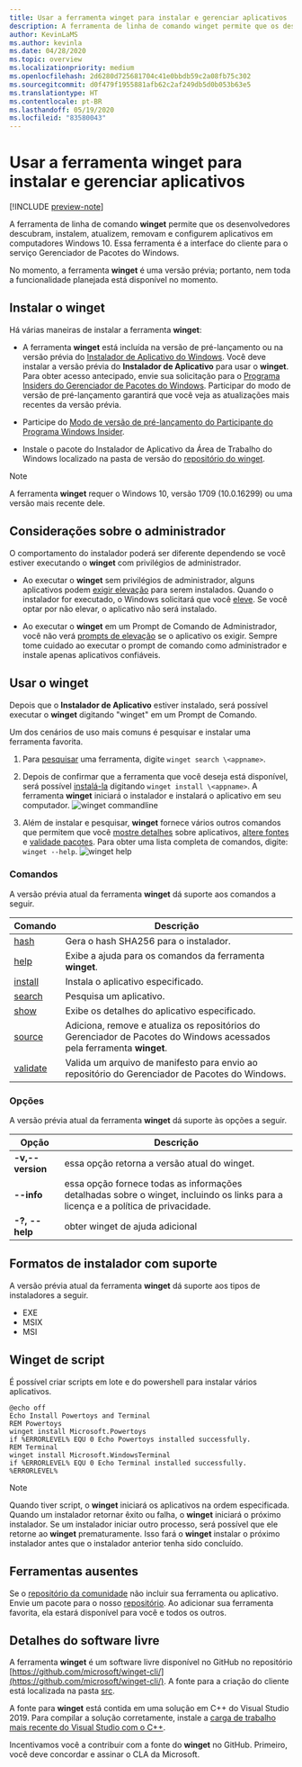 ```yaml
---
title: Usar a ferramenta winget para instalar e gerenciar aplicativos
description: A ferramenta de linha de comando winget permite que os desenvolvedores descubram, instalem, atualizem, removam e configurem aplicativos em computadores Windows 10.
author: KevinLaMS
ms.author: kevinla
ms.date: 04/28/2020
ms.topic: overview
ms.localizationpriority: medium
ms.openlocfilehash: 2d6280d725681704c41e0bbdb59c2a08fb75c302
ms.sourcegitcommit: d0f479f1955881afb62c2af249db5d0b053b63e5
ms.translationtype: HT
ms.contentlocale: pt-BR
ms.lasthandoff: 05/19/2020
ms.locfileid: "83580043"
---
```

# <a name="use-the-winget-tool-to-install-and-manage-applications"></a>Usar a ferramenta winget para instalar e gerenciar aplicativos

[!INCLUDE [preview-note](../../includes/package-manager-preview.md)]

A ferramenta de linha de comando **winget** permite que os desenvolvedores descubram, instalem, atualizem, removam e configurem aplicativos em computadores Windows 10. Essa ferramenta é a interface do cliente para o serviço Gerenciador de Pacotes do Windows.

No momento, a ferramenta **winget** é uma versão prévia; portanto, nem toda a funcionalidade planejada está disponível no momento.

## <a name="install-winget"></a>Instalar o winget

Há várias maneiras de instalar a ferramenta **winget**:

* A ferramenta **winget** está incluída na versão de pré-lançamento ou na versão prévia do [Instalador de Aplicativo do Windows](https://www.microsoft.com/p/app-installer/9nblggh4nns1?ocid=9nblggh4nns1_ORSEARCH_Bing&rtc=1&activetab=pivot:overviewtab). Você deve instalar a versão prévia do **Instalador de Aplicativo** para usar o **winget**. Para obter acesso antecipado, envie sua solicitação para o [Programa Insiders do Gerenciador de Pacotes do Windows](https://aka.ms/AppInstaller_InsiderProgram). Participar do modo de versão de pré-lançamento garantirá que você veja as atualizações mais recentes da versão prévia.

* Participe do [Modo de versão de pré-lançamento do Participante do Programa Windows Insider](https://insider.windows.com).

* Instale o pacote do Instalador de Aplicativo da Área de Trabalho do Windows localizado na pasta de versão do [repositório do winget](https://github.com/microsoft/winget-cli).

> [!NOTE]
> A ferramenta **winget** requer o Windows 10, versão 1709 (10.0.16299) ou uma versão mais recente dele.

## <a name="administrator-considerations"></a>Considerações sobre o administrador

O comportamento do instalador poderá ser diferente dependendo se você estiver executando o **winget** com privilégios de administrador.

* Ao executar o **winget** sem privilégios de administrador, alguns aplicativos podem [exigir elevação](https://docs.microsoft.com/windows/security/identity-protection/user-account-control/) para serem instalados. Quando o instalador for executado, o Windows solicitará que você [eleve](https://docs.microsoft.com/windows/security/identity-protection/user-account-control). Se você optar por não elevar, o aplicativo não será instalado.  

* Ao executar o **winget** em um Prompt de Comando de Administrador, você não verá [prompts de elevação](https://docs.microsoft.com/windows/security/identity-protection/user-account-control/how-user-account-control-works) se o aplicativo os exigir. Sempre tome cuidado ao executar o prompt de comando como administrador e instale apenas aplicativos confiáveis.

## <a name="use-winget"></a>Usar o winget

Depois que o **Instalador de Aplicativo** estiver instalado, será possível executar o **winget** digitando "winget" em um Prompt de Comando.

Um dos cenários de uso mais comuns é pesquisar e instalar uma ferramenta favorita.

1. Para [pesquisar](search.md) uma ferramenta, digite `winget search \<appname>`.
2. Depois de confirmar que a ferramenta que você deseja está disponível, será possível [instalá-la](install.md) digitando `winget install \<appname>`. A ferramenta **winget** iniciará o instalador e instalará o aplicativo em seu computador.
    ![winget commandline](images\install.png)

3. Além de instalar e pesquisar, **winget** fornece vários outros comandos que permitem que você [mostre detalhes](show.md) sobre aplicativos, [altere fontes](source.md) e [validade pacotes](validate.md). Para obter uma lista completa de comandos, digite: `winget --help`.
    ![winget help](images\help.png)

### <a name="commands"></a>Comandos

A versão prévia atual da ferramenta **winget** dá suporte aos comandos a seguir.

| Comando | Descrição |
|---------|-------------|
| [hash](hash.md) | Gera o hash SHA256 para o instalador. |
| [help](help.md) | Exibe a ajuda para os comandos da ferramenta **winget**. |
| [install](install.md) | Instala o aplicativo especificado. |
| [search](search.md) | Pesquisa um aplicativo. |
| [show](show.md) | Exibe os detalhes do aplicativo especificado. |
| [source](source.md) | Adiciona, remove e atualiza os repositórios do Gerenciador de Pacotes do Windows acessados pela ferramenta **winget**. |
| [validate](validate.md) | Valida um arquivo de manifesto para envio ao repositório do Gerenciador de Pacotes do Windows. |

### <a name="options"></a>Opções

A versão prévia atual da ferramenta **winget** dá suporte às opções a seguir.

| Opção | Descrição |
|--------------|-------------|
| **-v,--version** | essa opção retorna a versão atual do winget. |
| **--info** |  essa opção fornece todas as informações detalhadas sobre o winget, incluindo os links para a licença e a política de privacidade. |
| **-?, --help** |  obter winget de ajuda adicional |

## <a name="supported-installer-formats"></a>Formatos de instalador com suporte

A versão prévia atual da ferramenta **winget** dá suporte aos tipos de instaladores a seguir.

* EXE
* MSIX
* MSI

## <a name="scripting-winget"></a>Winget de script

É possível criar scripts em lote e do powershell para instalar vários aplicativos.

``` CMD
@echo off  
Echo Install Powertoys and Terminal  
REM Powertoys  
winget install Microsoft.Powertoys  
if %ERRORLEVEL% EQU 0 Echo Powertoys installed successfully.  
REM Terminal  
winget install Microsoft.WindowsTerminal  
if %ERRORLEVEL% EQU 0 Echo Terminal installed successfully.   %ERRORLEVEL%
```

> [!NOTE]
> Quando tiver script, o **winget** iniciará os aplicativos na ordem especificada. Quando um instalador retornar êxito ou falha, o **winget** iniciará o próximo instalador. Se um instalador iniciar outro processo, será possível que ele retorne ao **winget** prematuramente. Isso fará o **winget** instalar o próximo instalador antes que o instalador anterior tenha sido concluído.

## <a name="missing-tools"></a>Ferramentas ausentes

Se o [repositório da comunidade](../package/repository.md) não incluir sua ferramenta ou aplicativo. Envie um pacote para o nosso [repositório](https://github.com/microsoft/winget-pkgs). Ao adicionar sua ferramenta favorita, ela estará disponível para você e todos os outros.

## <a name="open-source-details"></a>Detalhes do software livre

A ferramenta **winget** é um software livre disponível no GitHub no repositório [https://github.com/microsoft/winget-cli/](https://github.com/microsoft/winget-cli/). A fonte para a criação do cliente está localizada na pasta [src](https://github.com/microsoft/winget-cli/tree/master/src).

A fonte para **winget** está contida em uma solução em C++ do Visual Studio 2019. Para compilar a solução corretamente, instale a [carga de trabalho mais recente do Visual Studio com o C++](https://visualstudio.microsoft.com/downloads/).

Incentivamos você a contribuir com a fonte do **winget** no GitHub. Primeiro, você deve concordar e assinar o CLA da Microsoft.
